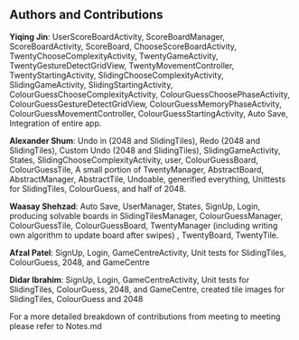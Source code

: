 ## Authors and Contributions

**Yiqing Jin**: UserScoreBoardActivity, ScoreBoardManager, ScoreBoardActivity, ScoreBoard, 
                ChooseScoreBoardActivity, TwentyChooseComplexityActivity, TwentyGameActivity, 
                TwentyGestureDetectGridView, TwentyMovementController, TwentyStartingActivity, 
                SlidingChooseComplexityActivity, SlidingGameActivity, SlidingStartingActivity, 
                ColourGuessChooseComplexityActivity, ColourGuessChoosePhaseActivity, 
                ColourGuessGestureDetectGridView, ColourGuessMemoryPhaseActivity, 
                ColourGuessMovementController, ColourGuessStartingActivity, Auto Save, 
                Integration of entire app.

**Alexander Shum**: Undo in (2048 and SlidingTiles), Redo (2048 and SlidingTiles), Custom Undo (2048 and SlidingTiles),
                SlidingGameActivity, States, SlidingChooseComplexityActivity, user, ColourGuessBoard,
                ColourGuessTile, A small portion of TwentyManager, AbstractBoard, AbstractManager,
                AbstractTile, Undoable, generified everything,
                Unittests for SlidingTiles, ColourGuess, and  half of 2048.

**Waasay Shehzad**: Auto Save, UserManager, States, SignUp, Login, producing solvable boards in SlidingTilesManager,
                    ColourGuessManager, ColourGuessTile, ColourGuessBoard, TwentyManager (including writing own algorithm
                    to update board after swipes) , TwentyBoard, TwentyTile.

**Afzal Patel**: SignUp, Login, GameCentreActivity, Unit tests for SlidingTiles, ColourGuess, 2048, and GameCentre

**Didar Ibrahim**: SignUp, Login, GameCentreActivity, Unit tests for SlidingTiles, ColourGuess, 2048, and GameCentre, created
                   tile images for SlidingTiles, ColourGuess and 2048


For a more detailed breakdown of contributions from meeting to meeting please refer to Notes.md

